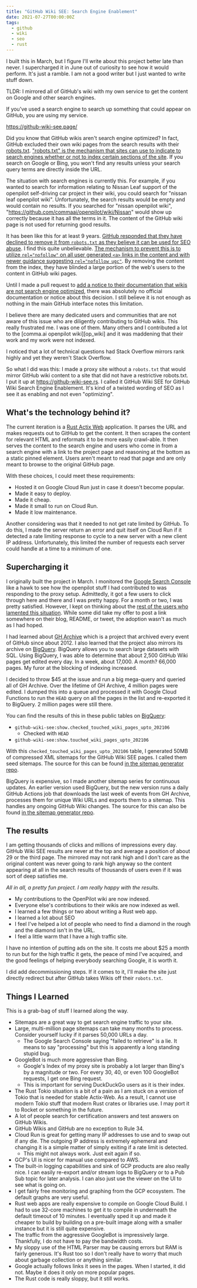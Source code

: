 ```yaml
---
title: "GitHub Wiki SEE: Search Engine Enablement"
date: 2021-07-27T00:00:00Z
tags:
  - github
  - wiki
  - seo
  - rust
---
```


I built this in March, but I figure I'll write about this project better late
than never. I supercharged it in June out of curiosity to see how it would
perform. It's just a ramble. I am not a good writer but I just wanted to write
stuff down.

TLDR: I mirrored all of GitHub's wiki with my own service to get the content on
Google and other search engines.

If you've used a search engine to search up something that could appear on
GitHub, you are using my service.

https://github-wiki-see.page/

Did you know that GitHub wikis aren't search engine optimized? In fact, GitHub
excluded their own wiki pages from the search results with their
[robots.txt][ghbrobots].
["robots.txt" is the mechanism that sites can use to indicate to search engines whether or not to index certain sections of the site][robots_info].
If you search on Google or Bing, you won't find any results unless your search
query terms are directly inside the URL.

The situation with search engines is currently this. For example, if you wanted
to search for information relating to Nissan Leaf support of the openpilot
self-driving car project in their wiki, you could search for "nissan leaf
openpilot wiki". Unfortunately, the search results would be empty and would
contain no results. If you searched for "nissan openpilot wiki",
"https://github.com/commaai/openpilot/wiki/Nissan" would show up correctly
because it has all the terms in it. The content of the GitHub wiki page is not
used for returning good results.

It has been like this for at least 9 years.
[GitHub responded that they have declined to remove it from `robots.txt` as they believe it can be used for SEO abuse][gh_issue].
I find this quite unbelievable.
[The mechanism to prevent this is to utilize `rel="nofollow"` on all user generated `<a>` links in the content and with newer guidance suggesting `rel="nofollow ugc"`][nofollow_guide].
By removing the content from the index, they have blinded a large portion of the
web's users to the content in GitHub wiki pages.

Until I made a pull request to
[add a notice to their documentation that wikis are not search engine optimized][official_github_doc],
there was absolutely no official documentation or notice about this decision. I
still believe it is not enough as nothing in the main GitHub interface notes
this limitation.

I believe there are many dedicated users and communities that are not aware of
this issue who are diligently contributing to GitHub wikis. This really
frustrated me. I was one of them. Many others and I contributed a lot to the
[comma.ai openpilot wiki][op_wiki] and it was maddening that their work and my
work were not indexed.

I noticed that a lot of technical questions had Stack Overflow mirrors rank
highly and yet they weren't Stack Overflow.

So what I did was this: I made a proxy site without a `robots.txt` that would
mirror GitHub wiki content to a site that did not have a restrictive robots.txt.
I put it up at https://github-wiki-see.rs. I called it GitHub Wiki SEE for
GitHub Wiki Search Engine Enablement. It's kind of a twisted wording of SEO as I
see it as enabling and not even "optimizing".

## What's the technology behind it?

The current iteration is a [Rust Actix Web][actix_web] application. It parses
the URL and makes requests out to GitHub to get the content. It then scrapes the
content for relevant HTML and reformats it to be more easily crawl-able. It then
serves the content to the search engine and users who come in from a search
engine with a link to the project page and reasoning at the bottom as a static
pinned element. Users aren't meant to read that page and are only meant to
browse to the original GitHub page.

With these choices, I could meet these requirements:

* Hosted it on Google Cloud Run just in case it doesn't become popular.
* Made it easy to deploy.
* Made it cheap.
* Made it small to run on Cloud Run.
* Made it low maintenance.

Another considering was that it needed to not get rate limited by GitHub. To do
this, I made the server return an error and quit itself on Cloud Run if it
detected a rate limiting response to cycle to a new server with a new client IP
address. Unfortunately, this limited the number of requests each server could
handle at a time to a minimum of one.

## Supercharging it

I originally built the project in March. I monitored the
[Google Search Console][gsc] like a hawk to see how the openpilot stuff I had
contributed to was responding to the proxy setup. Admittedly, it got a few users
to click through here and there and I was pretty happy. For a month or two, I
was pretty satisfied. However, I kept on thinking about the
[rest of the users who lamented this situation][gh_issue]. While some did take
my offer to post a link somewhere on their blog, README, or tweet, the adoption
wasn't as much as I had hoped.

I had learned about [GH Archive][gh_archive] which is a project that archived
every event of GitHub since about 2012. I also learned that the project also
mirrors its archive on [BigQuery][bigquery]. BigQuery allows you to search large
datasets with SQL. Using BigQuery, I was able to determine that about 2,500
GitHub Wiki pages get edited every day. In a week, about 17,000. A month? 66,000
pages. My furor at the blocking of indexing increased.

I decided to throw $45 at the issue and run a big mega-query and queried all of
GH Archive. Over the lifetime of GH Archive, 4 million pages were edited. I
dumped this into a queue and processed it with Google Cloud Functions to run the
`HEAD` query on all the pages in the list and re-exported it to BigQuery. 2
million pages were still there.

You can find the results of this in these public tables on [BigQuery][bigquery]:

* `github-wiki-see:show.checked_touched_wiki_pages_upto_202106`
  * Checked with `HEAD`
* `github-wiki-see:show.touched_wiki_pages_upto_202106`

With this `checked_touched_wiki_pages_upto_202106` table, I generated 50MB of
compressed XML sitemaps for the GitHub Wiki SEE pages. I called them seed
sitemaps. The source for this can be found
[in the sitemap generator repo][sitemap_generator].

BigQuery is expensive, so I made another sitemap series for continuous updates.
An earlier version used BigQuery, but the new version runs a daily GitHub
Actions job that downloads the last week of events from GH Archive, processes
them for unique Wiki URLs and exports them to a sitemap. This handles any
ongoing GitHub Wiki changes. The source for this can also be found
[in the sitemap generator repo][sitemap_generator].

## The results

I am getting thousands of clicks and millions of impressions every day. GitHub
Wiki SEE results are never at the top and average a position of about 29 or the
third page. The mirrored may not rank high and I don't care as the original
content was never going to rank high anyway so the content appearing at all in
the search results of thousands of users even if it was sort of deep satisfies
me.

*All in all, a pretty fun project. I am really happy with the results.*

* My contributions to the OpenPilot wiki are now indexed.
* Everyone else's contributions to their wikis are now indexed as well.
* I learned a few things or two about writing a Rust web app.
* I learned a lot about SEO
* I feel I've helped a lot of people who need to find a diamond in the rough and
  the diamond isn't in the URL.
* I feel a little warm that I have a high traffic site.

I have no intention of putting ads on the site. It costs me about $25 a month to
run but for the high traffic it gets, the peace of mind I've acquired, and the
good feelings of helping everybody searching Google, it is worth it.

I did add decommissioning steps. If it comes to it, I'll make the site just
directly redirect but after GitHub takes Wikis off their `robots.txt`.

## Things I Learned

This is a grab-bag of stuff I learned along the way.

* Sitemaps are a great way to get search engine traffic to your site.
* Large, multi-million page sitemaps can take many months to process. Consider
  yourself lucky if it parses 50,000 URLs a day.
  * The Google Search Console saying "failed to retrieve" is a lie. It means to
    say "processing" but this is apparently a long standing stupid bug.
* GoogleBot is much more aggressive than Bing.
  * Google's Index of my proxy site is probably a lot larger than Bing's by a
    magnitude or two. For every 30, 40, or even 100 GoogleBot requests, I get
    one Bing request.
  * This is important for serving DuckDuckGo users as it is their index.
* The Rust Tokio situation is a bit of a pain as I am stuck on a version of
  Tokio that is needed for stable Actix-Web. As a result, I cannot use modern
  Tokio stuff that modern Rust crates or libraries use. I may port it to Rocket
  or something in the future.
* A lot of people search for certification answers and test answers on GitHub
  Wikis.
* GitHub Wikis and GitHub are no exception to Rule 34.
* Cloud Run is great for getting many IP addresses to use and to swap out if any
  die. The outgoing IP address is extremely ephemeral and changing it is a
  simple matter of simply exiting if a rate limit is detected.
  * This might not always work. Just exit again if so.
* GCP's UI is nicer for manual use compared to AWS.
* The built-in logging capabilities and sink of GCP products are also really
  nice. I can easily re-export and/or stream logs to BigQuery or to a Pub Sub
  topic for later analysis. I can also just use the viewer on the UI to see what
  is going on.
* I get fairly free monitoring and graphing from the GCP ecosystem. The default
  graphs are very useful.
* Rust web apps are really expensive to compile on Google Cloud Build. I had to
  use 32-core machines to get it to compile in underneath the default timeout of
  10 minutes. I eventually sped it up and made it cheaper to build by building
  on a pre-built image along with a smaller instance but it is still quite
  expensive.
* The traffic from the aggressive GoogleBot is impressively large. Thankfully, I
  do not have to pay the bandwidth costs.
* My sloppy use of the HTML Parser may be causing errors but RAM is fairly
  generous. It's Rust too so I don't really have to worry that much about
  garbage collection or anything similar.
* Google actually follows links it sees in the pages. When I started, it did
  not. Maybe it does it only on more popular pages.
* The Rust code is really sloppy, but it still works.


[sitemap_generator]: https://github.com/nelsonjchen/github-wiki-see-rs-sitemaps
[bigquery]: https://cloud.google.com/bigquery/
[gh_archive]: https://www.gharchive.org/
[actix_web]: https://github.com/actix/actix-web
[nofollow_guide]: https://developers.google.com/search/docs/advanced/guidelines/qualify-outbound-links
[gh_issue]: https://github.com/isaacs/github/issues/1683
[robots_info]: https://en.wikipedia.org/wiki/Robots_exclusion_standard
[ghbrobots]: https://github.com/robots.txt
[official_github_doc]: https://docs.github.com/en/communities/documenting-your-project-with-wikis/about-wikis
[gsc]: https://search.google.com/search-console/about
